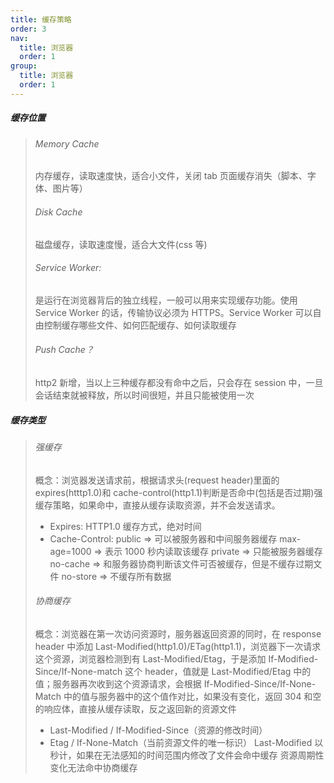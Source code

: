 ```yaml
---
title: 缓存策略
order: 3
nav:
  title: 浏览器
  order: 1
group:
  title: 浏览器
  order: 1
---
```


##### 缓存位置

> ###### Memory Cache
>
> 内存缓存，读取速度快，适合小文件，关闭 tab 页面缓存消失（脚本、字体、图片等）
>
> ###### Disk Cache
>
> 磁盘缓存，读取速度慢，适合大文件(css 等)
>
> ###### Service Worker:
>
> 是运行在浏览器背后的独立线程，一般可以用来实现缓存功能。使用 Service Worker 的话，传输协议必须为 HTTPS。Service Worker 可以自由控制缓存哪些文件、如何匹配缓存、如何读取缓存
>
> ###### Push Cache？
>
> http2 新增，当以上三种缓存都没有命中之后，只会存在 session 中，一旦会话结束就被释放，所以时间很短，并且只能被使用一次

##### 缓存类型

> ###### 强缓存
>
> 概念：浏览器发送请求前，根据请求头(request header)里面的 expires(htttp1.0)和 cache-control(http1.1)判断是否命中(包括是否过期)强缓存策略，如果命中，直接从缓存读取资源，并不会发送请求。
>
> - Expires: HTTP1.0 缓存方式，绝对时间
> - Cache-Control:
> public => 可以被服务器和中间服务器缓存
> max-age=1000 => 表示 1000 秒内读取该缓存
> private => 只能被服务器缓存
> no-cache => 和服务器协商判断该文件可否被缓存，但是不缓存过期文件
> no-store => 不缓存所有数据
>
> ###### 协商缓存
>
> 概念：浏览器在第一次访问资源时，服务器返回资源的同时，在 response header 中添加 Last-Modified(http1.0)/ETag(http1.1)，浏览器下一次请求这个资源，浏览器检测到有 Last-Modified/Etag，于是添加 If-Modified-Since/If-None-match 这个 header，值就是 Last-Modified/Etag 中的值；服务器再次收到这个资源请求，会根据 If-Modified-Since/If-None-Match 中的值与服务器中的这个值作对比，如果没有变化，返回 304 和空的响应体，直接从缓存读取，反之返回新的资源文件
>
> - Last-Modified / If-Modified-Since（资源的修改时间）
> - Etag / If-None-Match（当前资源文件的唯一标识）
> Last-Modified 以秒计，如果在无法感知的时间范围内修改了文件会命中缓存
> 资源周期性变化无法命中协商缓存
